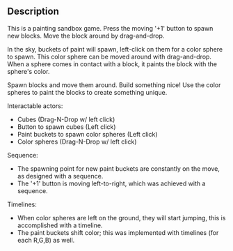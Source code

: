 ## Description
This is a painting sandbox game.
Press the moving '+1' button to spawn new blocks.
Move the block around by drag-and-drop.

In the sky, buckets of paint will spawn, left-click on them for a color sphere to spawn.
This color sphere can be moved around with drag-and-drop.
When a sphere comes in contact with a block, it paints the block with the sphere's color.

Spawn blocks and move them around. Build something nice!
Use the color spheres to paint the blocks to create something unique.



Interactable actors:
* Cubes (Drag-N-Drop w/ left click)
* Button to spawn cubes (Left click)
* Paint buckets to spawn color spheres (Left click)
* Color spheres (Drag-N-Drop w/ left click)

Sequence:
* The spawning point for new paint buckets are constantly on the move, as designed with a sequence.
* The '+1' button is moving left-to-right, which was achieved with a sequence.

Timelines:
* When color spheres are left on the ground, they will start jumping, this is accomplished with a timeline.
* The paint buckets shift color; this was implemented with timelines (for each R,G,B) as well.